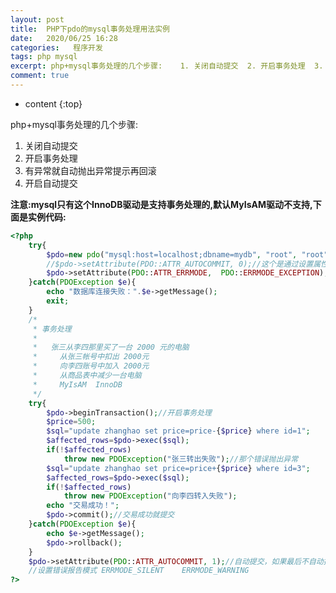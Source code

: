 ```yaml
---
layout: post
title:  PHP下pdo的mysql事务处理用法实例
date:   2020/06/25 16:28
categories:   程序开发
tags: php mysql 
excerpt: php+mysql事务处理的几个步骤:    1. 关闭自动提交  2. 开启事务处理  3. 有异常就自动抛出异常提示再回滚  4. 开启自动提交    **注意:mysql只有这个InnoDB驱动是支持事务处理的,默认MyIsAM驱动不支持,下面是实例代码:**    ```php  0));//最后是关闭自动提交           //$pdo->setAttribute(PDO::ATT
comment: true
---
```

* content
{:top}

<!--markdown-->php+mysql事务处理的几个步骤:1. 关闭自动提交2. 开启事务处理3. 有异常就自动抛出异常提示再回滚4. 开启自动提交**注意:mysql只有这个InnoDB驱动是支持事务处理的,默认MyIsAM驱动不支持,下面是实例代码:**```php<?php     try{         $pdo=new pdo("mysql:host=localhost;dbname=mydb", "root", "root", array(PDO::ATTR_AUTOCOMMIT=>0));//最后是关闭自动提交         //$pdo->setAttribute(PDO::ATTR_AUTOCOMMIT, 0);//这个是通过设置属性方法进行关闭自动提交和上面的功能一样         $pdo->setAttribute(PDO::ATTR_ERRMODE,  PDO::ERRMODE_EXCEPTION);//开启异常处理     }catch(PDOException $e){         echo "数据库连接失败：".$e->getMessage();         exit;    }     /*      * 事务处理      *      *   张三从李四那里买了一台 2000 元的电脑      *     从张三帐号中扣出 2000元      *     向李四账号中加入 2000元      *     从商品表中减少一台电脑      *     MyIsAM  InnoDB      */     try{         $pdo->beginTransaction();//开启事务处理                $price=500;         $sql="update zhanghao set price=price-{$price} where id=1";         $affected_rows=$pdo->exec($sql);         if(!$affected_rows)             throw new PDOException("张三转出失败");//那个错误抛出异常         $sql="update zhanghao set price=price+{$price} where id=3";         $affected_rows=$pdo->exec($sql);               if(!$affected_rows)             throw new PDOException("向李四转入失败");         echo "交易成功！";         $pdo->commit();//交易成功就提交     }catch(PDOException $e){         echo $e->getMessage();         $pdo->rollback();     }       $pdo->setAttribute(PDO::ATTR_AUTOCOMMIT, 1);//自动提交，如果最后不自动提交，转账是不成功的       //设置错误报告模式 ERRMODE_SILENT    ERRMODE_WARNING ?>```
    